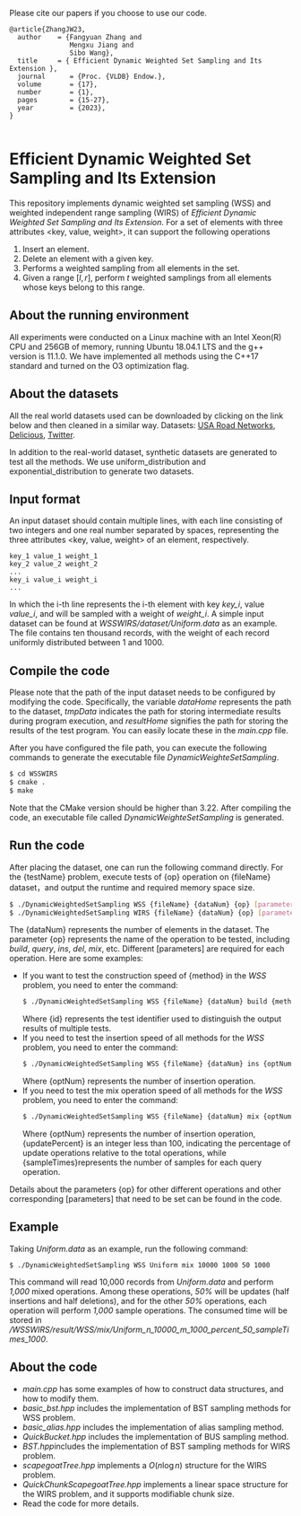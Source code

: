 Please cite our papers if you choose to use our code.
```
@article{ZhangJW23,
  author    = {Fangyuan Zhang and
               Mengxu Jiang and
               Sibo Wang},
  title     = { Efficient Dynamic Weighted Set Sampling and Its Extension },
  journal      = {Proc. {VLDB} Endow.},
  volume       = {17},
  number       = {1},
  pages        = {15-27},
  year         = {2023},
}


```
# Efficient Dynamic Weighted Set Sampling and Its Extension

This repository implements dynamic weighted set sampling (WSS) and weighted independent range sampling (WIRS) of *Efficient Dynamic Weighted Set Sampling and Its Extension*. For a set of elements with three attributes <key, value, weight>, it can support the following operations
1. Insert an element.
2. Delete an element with a given key.
3. Performs a weighted sampling from all elements in the set.
4. Given a range $[l,r]$, perform $t$ weighted samplings from all elements whose keys belong to this range.

## About the running environment
All experiments were conducted on a Linux machine with an Intel Xeon(R) CPU and 256GB of memory, running Ubuntu 18.04.1 LTS and the g++ version is 11.1.0. We have implemented all methods using the C++17 standard and turned on the O3 optimization flag.
## About the datasets
All the real world datasets used can be downloaded by clicking on the link below and then cleaned in a similar way. Datasets:
[USA Road Networks](http://users.diag.uniroma1.it/challenge9/download.shtml), [Delicious](http://delicious.com/), [Twitter](https://anlab-kaist.github.io/traces/).

In addition to the real-world dataset, synthetic datasets are generated to test all the methods. We use uniform_distribution and exponential_distribution to generate two datasets.

## Input format
An input dataset should contain multiple lines, with each line consisting of two integers and one real number separated by spaces, representing the three attributes <key, value, weight> of an element, respectively.

```
key_1 value_1 weight_1
key_2 value_2 weight_2
...
key_i value_i weight_i
...
```

In which the i-th line represents the i-th element with key *key_i*, value *value_i*, and will be sampled with a weight of *weight_i*. 
A simple input dataset can be found at *WSSWIRS/dataset/Uniform.data* as an example. The file contains ten thousand records, with the weight of each record uniformly distributed between 1 and 1000.
## Compile the code
Please note that the path of the input dataset needs to be configured by modifying the code. Specifically, the variable *dataHome* represents the path to the dataset, *tmpData* indicates the path for storing intermediate results during program execution, and *resultHome* signifies the path for storing the results of the test program. You can easily locate these in the *main.cpp* file.

After you have configured the file path, you can execute the following commands to generate the executable file *DynamicWeighteSetSampling*.

```sh
$ cd WSSWIRS
$ cmake .
$ make
```
Note that the CMake version should be higher than 3.22. After compiling the code, an executable file called *DynamicWeighteSetSampling* is generated.

## Run the code
After placing the dataset, one can run the following command directly. For the {testName} problem, execute tests of {op} operation on {fileName} dataset，and output the runtime and required memory space size.
```sh
$ ./DynamicWeightedSetSampling WSS {fileName} {dataNum} {op} [parameters]
$ ./DynamicWeightedSetSampling WIRS {fileName} {dataNum} {op} [parameters]
```
The {dataNum} represents the number of elements in the dataset. The parameter {op} represents the name of the operation to be tested, including *build*, *query*, *ins*, *del*, *mix*, etc. Different [parameters] are required for each operation. Here are some examples:
* If you want to test the construction speed of {method} in the *WSS* problem, you need to enter the command:
  ```sh
  $ ./DynamicWeightedSetSampling WSS {fileName} {dataNum} build {method} {dataNum} {id}
  ```
  Where {id} represents the test identifier used to distinguish the output results of multiple tests.
* If you need to test the insertion speed of all methods for the *WSS* problem, you need to enter the command:
  ```sh
  $ ./DynamicWeightedSetSampling WSS {fileName} {dataNum} ins {optNum} 
  ```
  Where {optNum} represents the number of insertion operation.
* If you need to test the mix operation speed of all methods for the *WSS* problem, you need to enter the command:
  ```sh
  $ ./DynamicWeightedSetSampling WSS {fileName} {dataNum} mix {optNum} {updatePercent} {sampleTimes}
  ```
  Where {optNum} represents the number of insertion operation, {updatePercent} is an integer less than 100, indicating the percentage of update operations relative to the total operations, while {sampleTimes}represents the number of samples for each query operation.

Details about the parameters {op} for other different operations and other corresponding [parameters] that need to be set can be found in the code.
## Example
Taking *Uniform.data* as an example, run the following command:
```shell
$ ./DynamicWeightedSetSampling WSS Uniform mix 10000 1000 50 1000
```
This command will read 10,000 records from *Uniform.data* and perform *1,000* mixed operations. Among these operations, *50%* will be updates (half insertions and half deletions), and for the other *50%* operations, each operation will perform *1,000* sample operations. The consumed time will be stored in */WSSWIRS/result/WSS/mix/Uniform_n_10000_m_1000_percent_50_sampleTimes_1000*.
## About the code

* *main.cpp*  has some examples of how to construct data structures, and how to modify them.
* *basic_bst.hpp* includes the implementation of BST sampling methods for WSS problem.
* *basic_alias.hpp* includes the implementation of alias sampling method.
* *QuickBucket.hpp* includes the implementation of BUS sampling method.
* *BST.hpp*includes the implementation of BST sampling methods for WIRS problem.
* *scapegoatTree.hpp* implements a $O(n\log{n})$ structure for the WIRS problem.
* *QuickChunkScapegoatTree.hpp* implements a linear space structure for the WIRS problem, and it supports modifiable chunk size.
* Read the code for more details.
